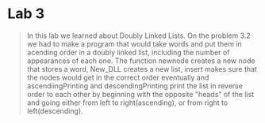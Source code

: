 # Lab 3

> 	In this lab we learned about Doubly Linked Lists.
>	On the problem 3.2 we had to make a program that would take words and put them in acending order in a doubly linked list, including the number of appearances of each one.
The function newnode creates a new node that stores a word, New_DLL creates a new list, insert makes sure that the nodes would get in the correct order eventually and
ascendiingPrinting and descendingPrinting print the list in reverse order to each other by beginning with the opposite "heads" of the list and going either from left to right(ascending),
or from right to left(descending).